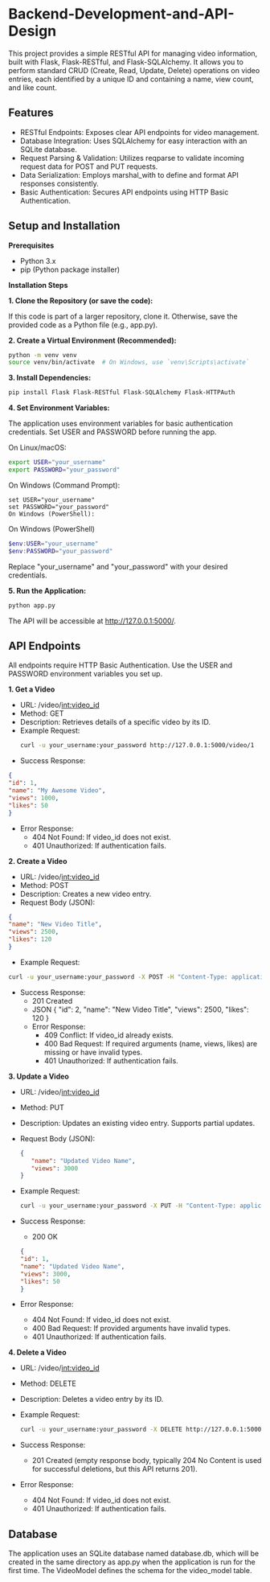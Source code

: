 # Backend-Development-and-API-Design

This project provides a simple RESTful API for managing video information, built with Flask, Flask-RESTful, and Flask-SQLAlchemy. It allows you to perform standard CRUD (Create, Read, Update, Delete) operations on video entries, each identified by a unique ID and containing a name, view count, and like count.

## Features
 - RESTful Endpoints: Exposes clear API endpoints for video management.
 - Database Integration: Uses SQLAlchemy for easy interaction with an SQLite database.
 - Request Parsing & Validation: Utilizes reqparse to validate incoming request data for POST and PUT requests.
 - Data Serialization: Employs marshal_with to define and format API responses consistently.
 - Basic Authentication: Secures API endpoints using HTTP Basic Authentication.

## Setup and Installation
**Prerequisites**
 - Python 3.x
 - pip (Python package installer)

**Installation Steps**

**1. Clone the Repository (or save the code):**

If this code is part of a larger repository, clone it. Otherwise, save the provided code as a Python file (e.g., app.py).

**2. Create a Virtual Environment (Recommended):**

```Bash
python -m venv venv
source venv/bin/activate  # On Windows, use `venv\Scripts\activate`
```

**3. Install Dependencies:**

```Bash
pip install Flask Flask-RESTful Flask-SQLAlchemy Flask-HTTPAuth
```

**4. Set Environment Variables:**

The application uses environment variables for basic authentication credentials. Set USER and PASSWORD before running the app.

On Linux/macOS:

```Bash
export USER="your_username"
export PASSWORD="your_password"
```

On Windows (Command Prompt):

```DOS
set USER="your_username"
set PASSWORD="your_password"
On Windows (PowerShell):
```

On Windows (PowerShell)

```PowerShell
$env:USER="your_username"
$env:PASSWORD="your_password"
```

Replace "your_username" and "your_password" with your desired credentials.

**5. Run the Application:**

```Bash
python app.py
```

The API will be accessible at http://127.0.0.1:5000/.

## API Endpoints

All endpoints require HTTP Basic Authentication. Use the USER and PASSWORD environment variables you set up.

**1. Get a Video**
 - URL: /video/<int:video_id>
 - Method: GET
 - Description: Retrieves details of a specific video by its ID.
 - Example Request:
   ``` Bash
   curl -u your_username:your_password http://127.0.0.1:5000/video/1
   ```
 - Success Response:
```JSON
{
"id": 1,
"name": "My Awesome Video",
"views": 1000,
"likes": 50
}
```

 - Error Response:
   - 404 Not Found: If video_id does not exist.
   - 401 Unauthorized: If authentication fails.

**2. Create a Video**
 - URL: /video/<int:video_id>
 - Method: POST
 - Description: Creates a new video entry.
 - Request Body (JSON):
```JSON
{
"name": "New Video Title",
"views": 2500,
"likes": 120
}
```
 - Example Request:
```Bash
curl -u your_username:your_password -X POST -H "Content-Type: application/json" -d '{"name": "New Video Title", "views": 2500, "likes": 120}' http://127.0.0.1:5000/video/2
```

 - Success Response:
   - 201 Created
   - JSON
    {
        "id": 2,
        "name": "New Video Title",
        "views": 2500,
        "likes": 120
    }
   - Error Response:
     - 409 Conflict: If video_id already exists.
     - 400 Bad Request: If required arguments (name, views, likes) are missing or have invalid types.
     - 401 Unauthorized: If authentication fails.

**3. Update a Video**
 - URL: /video/<int:video_id>
 - Method: PUT
 - Description: Updates an existing video entry. Supports partial updates.
 - Request Body (JSON):
     ```JSON
    {
        "name": "Updated Video Name",
        "views": 3000
    }
     ```
 - Example Request:
   ``` Bash
   curl -u your_username:your_password -X PUT -H "Content-Type: application/json" -d '{"name": "Updated Video Name", "views": 3000}' http://127.0.0.1:5000/video/1
   ```
   
 - Success Response:
    - 200 OK

   ```JSON
   {
   "id": 1,
   "name": "Updated Video Name",
   "views": 3000,
   "likes": 50
   }
   ```

 - Error Response:
    - 404 Not Found: If video_id does not exist.
    - 400 Bad Request: If provided arguments have invalid types.
    - 401 Unauthorized: If authentication fails.

**4. Delete a Video**
 - URL: /video/<int:video_id>
 - Method: DELETE
 - Description: Deletes a video entry by its ID.
 - Example Request:
   ```Bash
   curl -u your_username:your_password -X DELETE http://127.0.0.1:5000/video/1
   ```

 - Success Response:
    - 201 Created (empty response body, typically 204 No Content is used for successful deletions, but this API returns 201).

 - Error Response:
    - 404 Not Found: If video_id does not exist.
    - 401 Unauthorized: If authentication fails.

## Database

The application uses an SQLite database named database.db, which will be created in the same directory as app.py when the application is run for the first time. The VideoModel defines the schema for the video_model table.

